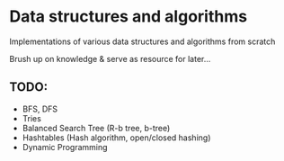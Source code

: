 # Data structures and algorithms

Implementations of various data structures and algorithms from scratch

Brush up on knowledge & serve as resource for later...

## TODO:
* BFS, DFS
* Tries
* Balanced Search Tree (R-b tree, b-tree)
* Hashtables (Hash algorithm, open/closed hashing)
* Dynamic Programming
